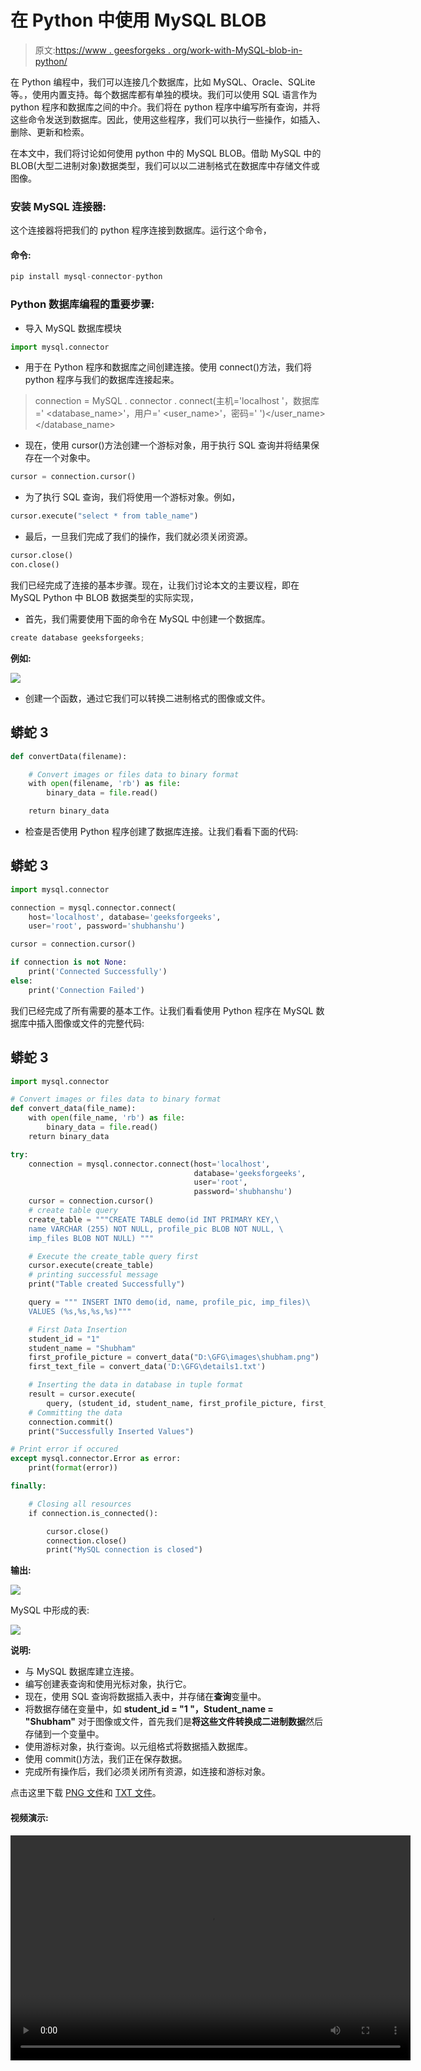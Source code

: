 # 在 Python 中使用 MySQL BLOB

> 原文:[https://www . geesforgeks . org/work-with-MySQL-blob-in-python/](https://www.geeksforgeeks.org/working-with-mysql-blob-in-python/)

在 Python 编程中，我们可以连接几个数据库，比如 MySQL、Oracle、SQLite 等。，使用内置支持。每个数据库都有单独的模块。我们可以使用 SQL 语言作为 python 程序和数据库之间的中介。我们将在 python 程序中编写所有查询，并将这些命令发送到数据库。因此，使用这些程序，我们可以执行一些操作，如插入、删除、更新和检索。

在本文中，我们将讨论如何使用 python 中的 MySQL BLOB。借助 MySQL 中的 BLOB(大型二进制对象)数据类型，我们可以以二进制格式在数据库中存储文件或图像。

### 安装 MySQL 连接器:

这个连接器将把我们的 python 程序连接到数据库。运行这个命令，

#### 命令:

```py
pip install mysql-connector-python
```

### Python 数据库编程的重要步骤:

*   导入 MySQL 数据库模块

```py
import mysql.connector
```

*   用于在 Python 程序和数据库之间创建连接。使用 connect()方法，我们将 python 程序与我们的数据库连接起来。

> connection = MySQL . connector . connect(主机='localhost '，数据库=' <database_name>'，用户=' <user_name>'，密码=' <password>')</password></user_name></database_name>

*   现在，使用 cursor()方法创建一个游标对象，用于执行 SQL 查询并将结果保存在一个对象中。

```py
cursor = connection.cursor()
```

*   为了执行 SQL 查询，我们将使用一个游标对象。例如，

```py
cursor.execute("select * from table_name")
```

*   最后，一旦我们完成了我们的操作，我们就必须关闭资源。

```py
cursor.close()
con.close()
```

我们已经完成了连接的基本步骤。现在，让我们讨论本文的主要议程，即在 MySQL Python 中 BLOB 数据类型的实际实现，

*   首先，我们需要使用下面的命令在 MySQL 中创建一个数据库。

```py
create database geeksforgeeks;
```

**例如:**

![](img/d0d5ccdaa1b2f4c626ead41203a1fcab.png)

*   创建一个函数，通过它我们可以转换二进制格式的图像或文件。

## 蟒蛇 3

```py
def convertData(filename):

    # Convert images or files data to binary format
    with open(filename, 'rb') as file:
        binary_data = file.read()

    return binary_data
```

*   检查是否使用 Python 程序创建了数据库连接。让我们看看下面的代码:

## 蟒蛇 3

```py
import mysql.connector

connection = mysql.connector.connect(
    host='localhost', database='geeksforgeeks',
    user='root', password='shubhanshu')

cursor = connection.cursor()

if connection is not None:
    print('Connected Successfully')
else:
    print('Connection Failed')
```

我们已经完成了所有需要的基本工作。让我们看看使用 Python 程序在 MySQL 数据库中插入图像或文件的完整代码:

## 蟒蛇 3

```py
import mysql.connector

# Convert images or files data to binary format
def convert_data(file_name):
    with open(file_name, 'rb') as file:
        binary_data = file.read()
    return binary_data

try:
    connection = mysql.connector.connect(host='localhost',
                                         database='geeksforgeeks',
                                         user='root',
                                         password='shubhanshu')
    cursor = connection.cursor()
    # create table query
    create_table = """CREATE TABLE demo(id INT PRIMARY KEY,\
    name VARCHAR (255) NOT NULL, profile_pic BLOB NOT NULL, \
    imp_files BLOB NOT NULL) """

    # Execute the create_table query first
    cursor.execute(create_table)
    # printing successful message
    print("Table created Successfully")

    query = """ INSERT INTO demo(id, name, profile_pic, imp_files)\
    VALUES (%s,%s,%s,%s)"""

    # First Data Insertion
    student_id = "1"
    student_name = "Shubham"
    first_profile_picture = convert_data("D:\GFG\images\shubham.png")
    first_text_file = convert_data('D:\GFG\details1.txt')

    # Inserting the data in database in tuple format
    result = cursor.execute(
        query, (student_id, student_name, first_profile_picture, first_text_file))
    # Committing the data
    connection.commit()
    print("Successfully Inserted Values")

# Print error if occured
except mysql.connector.Error as error:
    print(format(error))

finally:

    # Closing all resources
    if connection.is_connected():

        cursor.close()
        connection.close()
        print("MySQL connection is closed")
```

**输出:**

![](img/ea3bb6b0c54e92a2baf72ed098355b77.png)

MySQL 中形成的表:

![](img/008f081bd123612f125b81ca43efd4fb.png)

**说明:**

*   与 MySQL 数据库建立连接。
*   编写创建表查询和使用光标对象，执行它。
*   现在，使用 SQL 查询将数据插入表中，并存储在**查询**变量中。
*   将数据存储在变量中，如 **student_id = "1 "，Student_name = "Shubham"** 对于图像或文件，首先我们是**将这些文件转换成二进制数据**然后存储到一个变量中。
*   使用游标对象，执行查询。以元组格式将数据插入数据库。
*   使用 commit()方法，我们正在保存数据。
*   完成所有操作后，我们必须关闭所有资源，如连接和游标对象。

点击这里下载 [PNG 文件](https://drive.google.com/file/d/1BD07ErPLBLTz1wGjB0mCoxvPCG04Kn8k/view?usp=sharing)和 [TXT 文件](https://drive.google.com/file/d/1W6FU2X9Aj-Kk9kVZNNwVhfUF_d2LCJUF/view?usp=sharing)。

#### **视频演示:**

<video class="wp-video-shortcode" id="video-567546-1" width="640" height="360" preload="metadata" controls=""><source type="video/mp4" src="https://media.geeksforgeeks.org/wp-content/uploads/20210304171546/Write.mp4?_=1">[https://media.geeksforgeeks.org/wp-content/uploads/20210304171546/Write.mp4](https://media.geeksforgeeks.org/wp-content/uploads/20210304171546/Write.mp4)</video>